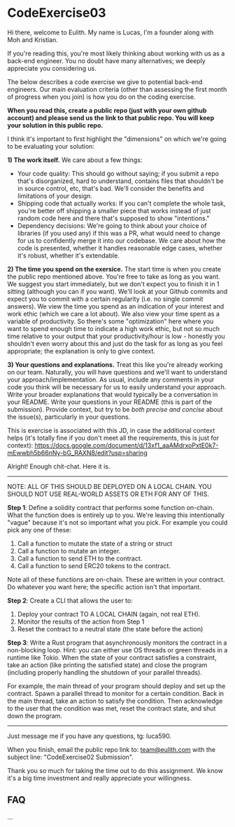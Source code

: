 # CodeExercise03

Hi there, welcome to Eulith. My name is Lucas, I'm a founder along with Moh and Kristian.

If you're reading this, you're most likely thinking about working with us as a back-end engineer. 
You no doubt have many alternatives; we deeply appreciate you considering us. 

The below describes a code exercise we give to potential back-end engineers. 
Our main evaluation criteria (other than assessing the first month of progress when you join) 
is how you do on the coding exercise. 

**When you read this, create a public repo (just with your own github account) and please send us the link to that public repo. You will keep your solution in this public repo.**

I think it's important to first highlight the "dimensions" on which we're going to be evaluating your solution:

**1) The work itself.**
We care about a few things:

- Your code quality: This should go without saying; if you submit a repo that's disorganized, hard to understand,
  contains files that shouldn't be in source control, etc, that's bad. We'll consider the benefits and
  limitations of your design.
- Shipping code that actually works: If you can't complete the whole task, you're better off shipping
  a smaller piece that works instead of just random code here and there that's supposed to show "intentions."
- Dependency decisions: We're going to think about your choice of libraries (if you used any)
  if this was a PR, what would need to change for us to confidently merge it into our codebase.
  We care about how the code is presented, whether it handles reasonable edge cases, whether
  it's robust, whether it's extendable.

**2) The time you spend on the exersice.**
The start time is when you create the public repo mentioned above. You're free to take as long as you want. We suggest 
you start immediately, but we don't expect you to finish it in 1 sitting (although you can if you want). 
We'll look at your Github commits and expect you to commit with a certain regularity (i.e. no single 
commit answers). We view the time you spend as an indication of your interest and work ethic 
(which we care a lot about). We also view your time spent as a variable of productivity. 
So there's some "optimization" here where you want to spend enough time to indicate a high work ethic, 
but not so much time relative to your output that your productivity/hour is low - honestly you 
shouldn't even worry about this and just do the task for as long as you feel appropriate; 
the explanation is only to give context.

**3) Your questions and explanations.**
Treat this like you're already working on our team. Naturally, you will have questions 
and we'll want to understand your approach/implementation. As usual, include any comments in your code
you think will be necessary for us to easily understand your approach. 
Write your broader explanations that would typically be a conversation 
in your README. Write your questions in your README (this is part of the submission). 
Provide context, but try to be _both precise and concise_ about the issue(s), 
particularly in your questions.

This is exercise is associated with this JD, in case the additional context helps 
(it's totally fine if you don't meet all the requirements, this is just for context): 
https://docs.google.com/document/d/13xf1_aaAMdrxoPxtE0k7-mEwwbh5b66nNy-bG_RAXN8/edit?usp=sharing 


Alright! Enough chit-chat. Here it is.

---

NOTE: ALL OF THIS SHOULD BE DEPLOYED ON A LOCAL CHAIN. YOU SHOULD NOT USE REAL-WORLD ASSETS OR ETH FOR ANY OF THIS.

**Step 1**: Define a solidity contract that performs some function on-chain. What the function does is entirely up to you. We're leaving this intentionally "vague" because it's not so important what you pick. For example you could pick any one of these: 

1. Call a function to mutate the state of a string or struct
2. Call a function to mutate an integer. 
3. Call a function to send ETH to the contract.
4. Call a function to send ERC20 tokens to the contract.

Note all of these functions are on-chain. These are written in your contract. Do whatever you want here; the specific action isn't that important.

**Step 2**: Create a CLI that allows the user to:

1. Deploy your contract TO A LOCAL CHAIN (again, not real ETH). 
2. Monitor the results of the action from Step 1
3. Reset the contract to a neutral state (the state before the action)

**Step 3**: Write a Rust program that asynchronously monitors the contract in a non-blocking loop. Hint: you can either use OS threads or green threads
in a runtime like Tokio. When the state of your contract satisfies a constraint, take an action (like printing the satisfied state) and close the program
(including properly handling the shutdown of your parallel threads).

For example, the main thread of your program should deploy and set up the contract. Spawn a parallel thread to monitor for a certain condition.
Back in the main thread, take an action to satisfy the condition. Then acknowledge to the user that the condition was met, reset the 
contract state, and shut down the program.

---

Just message me if you have any questions, tg: luca590.

When you finish, email the public repo link to: team@eulith.com 
with the subject line: "CodeExercise02 Submission".

Thank you so much for taking the time out to do this assignment. 
We know it's a big time investment and really appreciate your willingness.


## FAQ
...
